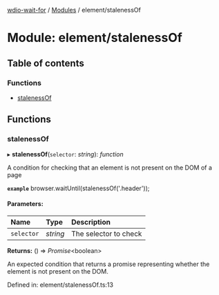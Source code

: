 [wdio-wait-for](../README.md) / [Modules](../modules.md) / element/stalenessOf

# Module: element/stalenessOf

## Table of contents

### Functions

- [stalenessOf](element_stalenessof.md#stalenessof)

## Functions

### stalenessOf

▸ **stalenessOf**(`selector`: *string*): *function*

A condition for checking that an element is not present on the DOM of a page

**`example`** 
browser.waitUntil(stalenessOf('.header'));

#### Parameters:

| Name | Type | Description |
| :------ | :------ | :------ |
| `selector` | *string* | The selector to check |

**Returns:** () => *Promise*<boolean\>

An expected condition that returns a promise
    representing whether the element is not present on the DOM.

Defined in: element/stalenessOf.ts:13
